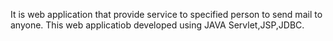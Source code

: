 It is web application that provide service to specified person to send mail to anyone.
This web applicatiob developed using JAVA Servlet,JSP,JDBC.
